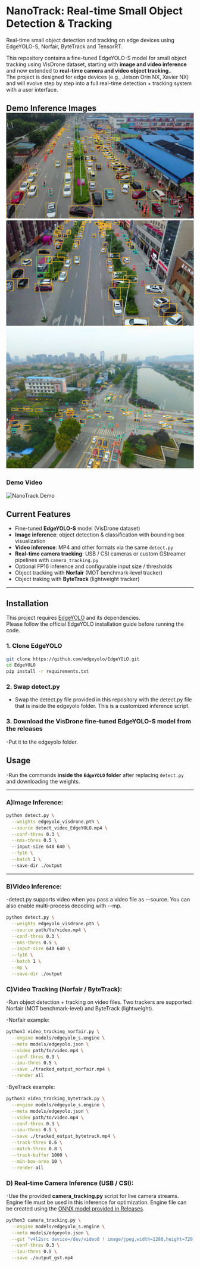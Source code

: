 # NanoTrack: Real-time Small Object Detection & Tracking

Real-time small object detection and tracking on edge devices using EdgeYOLO-S, Norfair, ByteTrack and TensorRT.

This repository contains a fine-tuned EdgeYOLO-S model for small object tracking using VisDrone dataset, starting with **image and video inference** and now extended to **real-time camera and video object tracking**..  
The project is designed for edge devices (e.g., Jetson Orin NX, Xavier NX) and will evolve step by step into a full real-time detection + tracking system with a user interface.
## Demo Inference Images ![Inference 1](example_inferences/edgeYOLO_gh_example.png) ![Inference 2](example_inferences/edgeYOLO_gh_example_1.png) ![Inference 3](example_inferences/edgeYOLO_gh_example2.png)
### Demo Video
![NanoTrack Demo](example_inferences/output_nanotrack.gif)




## Current Features
- Fine-tuned **EdgeYOLO-S** model (VisDrone dataset)
- **Image inference**: object detection & classification with bounding box visualization
- **Video inference**: MP4 and other formats via the same `detect.py`
- **Real-time camera tracking**: USB / CSI cameras or custom GStreamer pipelines with `camera_tracking.py`
- Optional FP16 inference and configurable input size / thresholds
- Object tracking with **Norfair** (MOT benchmark-level tracker)
- Object traking with **ByteTrack** (lightweight tracker)
---

## Installation

This project requires [EdgeYOLO](https://github.com/edgeyolo/EdgeYOLO) and its dependencies.  
Please follow the official EdgeYOLO installation guide before running the code.

### 1. Clone EdgeYOLO
```bash
git clone https://github.com/edgeyolo/EdgeYOLO.git
cd EdgeYOLO
pip install -r requirements.txt
```
### 2. Swap detect.py
- Swap the detect.py file provided in this repository with the detect.py file that is inside the edgeyolo folder. This is a customized inference script. 

### 3. Download the VisDrone fine-tuned EdgeYOLO-S model from the releases
-Put it to the edgeyolo folder.

## Usage
-Run the commands **inside the `EdgeYOLO` folder** after replacing `detect.py` and downloading the weights.

---

### A)Image Inference:
```bash
python detect.py \
  --weights edgeyolo_visdrone.pth \
  --source detect_video_EdgeYOLO.mp4 \
  --conf-thres 0.3 \
  --nms-thres 0.5 \ 
  --input-size 640 640 \
  --fp16 \
  --batch 1 \ 
  --save-dir ./output 
```
---


### B)Video Inference:

-detect.py supports video when you pass a video file as --source. You can also enable multi-process decoding with --mp.
```bash
python detect.py \
  --weights edgeyolo_visdrone.pth \
  --source path/to/video.mp4 \
  --conf-thres 0.3 \
  --nms-thres 0.5 \
  --input-size 640 640 \
  --fp16 \
  --batch 1 \
  --mp \
  --save-dir ./output

```
### C)Video Tracking (Norfair / ByteTrack):
-Run object detection + tracking on video files. Two trackers are supported: Norfair (MOT benchmark-level) and ByteTrack (lightweight).

-Norfair example:
```bash
python3 video_tracking_norfair.py \
  --engine models/edgeyolo_s.engine \
  --meta models/edgeyolo.json \
  --video path/to/video.mp4 \
  --conf-thres 0.3 \
  --iou-thres 0.5 \
  --save ./tracked_output_norfair.mp4 \
  --render all

```
-ByeTrack example:
```bash
python3 video_tracking_bytetrack.py \
  --engine models/edgeyolo_s.engine \
  --meta models/edgeyolo.json \
  --video path/to/video.mp4 \
  --conf-thres 0.3 \
  --iou-thres 0.5 \
  --save ./tracked_output_bytetrack.mp4 \
  --track-thres 0.6 \
  --match-thres 0.8 \
  --track-buffer 1000 \
  --min-box-area 10 \
  --render all

```


### D) Real-time Camera Inference (USB / CSI):
-Use the provided **camera_tracking.py** script for live camera streams. Engine file must be used in this inference for optimization. Engine file can be created using the [ONNX model provided in Releases](https://github.com/ulassakin/realtime-edge-small-object-tracking/releases/download/v0.2/edgeyolo_s.onnx.zip).

```bash
python3 camera_tracking.py \
  --engine models/edgeyolo_s.engine \
  --meta models/edgeyolo.json \
  --gst "v4l2src device=/dev/video0 ! image/jpeg,width=1280,height=720,framerate=30/1 ! jpegdec ! videoconvert ! video/x-raw,format=BGR ! appsink drop=true sync=false" \
  --conf-thres 0.3 \
  --iou-thres 0.5 \
  --save ./output_gst.mp4


```
